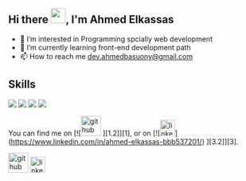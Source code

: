 ## Hi there <img src="https://raw.githubusercontent.com/MartinHeinz/MartinHeinz/master/wave.gif" width="30px">, I'm Ahmed Elkassas

- 👀 I’m interested in Programming spcially web development 
- 🌱 I’m currently learning front-end development path 
- 📫 How to reach me dev.ahmedbasuony@gmail.com

## Skills


![](https://img.shields.io/badge/code-Javascript-informational?style=flat&logo=data:image/svg%2bxml;base64,<BASE64_DATA>)
![](https://img.shields.io/badge/code-React-informational?style=flat&logo=data:image/svg%2bxml;base64,<BASE64_DATA>)
![](https://img.shields.io/badge/code-Redux-informational?style=flat&logo=data:image/svg%2bxml;base64,<BASE64_DATA>)
![](https://img.shields.io/badge/Shell-Powershell-informational?style=flat&logo=data:image/svg%2bxml;base64,<BASE64_DATA>)


You can find me on \[!\[[<img src='https://img.icons8.com/glyph-neue/344/github.png' alt='github' height='40'>](https://github.com/Ahmed-Elkassas) \][1.2]\][1], or on \[!\[<img src='https://img.icons8.com/external-justicon-flat-justicon/344/external-linkedin-social-media-justicon-flat-justicon.png' alt='linkedin' height='32' width='30'>](https://www.linkedin.com/in/ahmed-elkassas-bbb537201/)  ][3.2]\][3].

[<img src='https://img.icons8.com/glyph-neue/344/github.png' alt='github' height='40'>](https://github.com/Ahmed-Elkassas)  [<img src='https://img.icons8.com/external-justicon-flat-justicon/344/external-linkedin-social-media-justicon-flat-justicon.png' alt='linkedin' height='32' width='30'>](https://www.linkedin.com/in/ahmed-elkassas-bbb537201/)  



